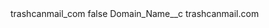 <?xml version="1.0" encoding="UTF-8"?>
<CustomMetadata xmlns="http://soap.sforce.com/2006/04/metadata" xmlns:xsi="http://www.w3.org/2001/XMLSchema-instance" xmlns:xsd="http://www.w3.org/2001/XMLSchema">
    <label>trashcanmail_com</label>
    <protected>false</protected>
    <values>
        <field>Domain_Name__c</field>
        <value xsi:type="xsd:string">trashcanmail.com</value>
    </values>
</CustomMetadata>
